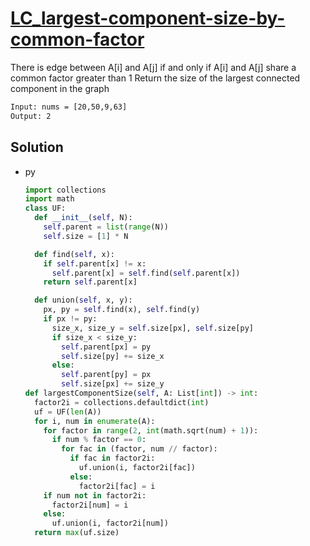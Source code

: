 # [LC_largest-component-size-by-common-factor](https://leetcode.com/problems/largest-component-size-by-common-factor)

There is edge between A[i] and A[j] if and only if A[i] and A[j] share a common factor greater than 1
Return the size of the largest connected component in the graph

```txt
Input: nums = [20,50,9,63]
Output: 2
```

## Solution

* py

  ```py
  import collections
  import math
  class UF:
    def __init__(self, N):
      self.parent = list(range(N))
      self.size = [1] * N

    def find(self, x):
      if self.parent[x] != x:
        self.parent[x] = self.find(self.parent[x])
      return self.parent[x]

    def union(self, x, y):
      px, py = self.find(x), self.find(y)
      if px != py:
        size_x, size_y = self.size[px], self.size[py]
        if size_x < size_y:
          self.parent[px] = py
          self.size[py] += size_x
        else:
          self.parent[py] = px
          self.size[px] += size_y
  def largestComponentSize(self, A: List[int]) -> int:
    factor2i = collections.defaultdict(int)
    uf = UF(len(A))
    for i, num in enumerate(A):
      for factor in range(2, int(math.sqrt(num) + 1)):
        if num % factor == 0:
          for fac in (factor, num // factor):
            if fac in factor2i:
              uf.union(i, factor2i[fac])
            else:
              factor2i[fac] = i
      if num not in factor2i:
        factor2i[num] = i
      else:
        uf.union(i, factor2i[num])
    return max(uf.size)
  ```
